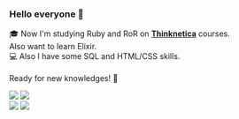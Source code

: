 ### Hello everyone 🙇

🎓 Now I'm studying Ruby and RoR on <a href="https://thinknetica.com/"><b>Thinknetica</b></a> courses.<br>
Also want to learn Elixir.<br>
💻 Also I have some SQL and HTML/CSS skills.<br>
<br>
Ready for new knowledges! 💪<br>

<img src="https://img.shields.io/badge/HTML5-E34F26?style=for-the-badge&logo=html5&logoColor=white"/> <img src="https://img.shields.io/badge/CSS3-1572B6?style=for-the-badge&logo=css3&logoColor=white"/><br>
<img src="https://img.shields.io/badge/Ruby-CC342D?style=for-the-badge&logo=ruby&logoColor=white"/> <img src="https://img.shields.io/badge/Ruby_on_Rails-CC0000?style=for-the-badge&logo=ruby-on-rails&logoColor=white"/><br>


